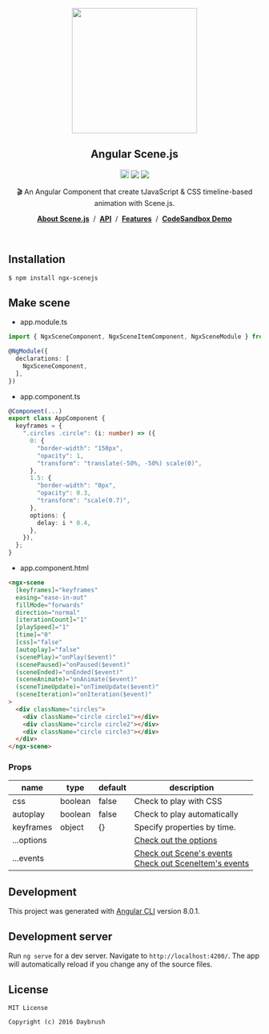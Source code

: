 
<p align="middle"><img src="https://daybrush.com/scenejs/images/clapperboard.png" width="250"/></p>
<h2 align="middle">Angular Scene.js</h2>
<p align="middle"><a href="https://badge.fury.io/js/ngx-scenejs" target="_blank"><img src="https://badge.fury.io/js/ngx-scenejs.svg" alt="npm version" height="18"/></a>  <img src="https://img.shields.io/badge/language-typescript-blue.svg"/> <a href="https://github.com/daybrush/scenejs/blob/master/LICENSE" target="_blank"><img src="https://img.shields.io/badge/License-MIT-brightgreen.svg"/></a></p>


<p align="middle">🎬 An Angular Component that create tJavaScript & CSS timeline-based animation with Scene.js.</p>

<p align="middle"><a href="https://daybrush.com/scenejs"><strong>About Scene.js</strong></a> &nbsp;/&nbsp; <a href="https://daybrush.com/scenejs/release/latest/doc"><strong>API</strong></a> &nbsp;/&nbsp; <a href="https://daybrush.com/scenejs/features.html"><strong>Features</strong></a> &nbsp;/&nbsp; <a href="https://codesandbox.io/s/ngxscenejs-clapperboard-raindrop-demo-njhkc"><strong>CodeSandbox Demo</strong></a></p>
<br/>


## Installation
```bash
$ npm install ngx-scenejs
```


## Make scene

* app.module.ts
```ts
import { NgxSceneComponent, NgxSceneItemComponent, NgxSceneModule } from "ngx-scenejs";

@NgModule({
  declarations: [
    NgxSceneComponent,
  ],
})
```

* app.component.ts
```ts
@Component(...)
export class AppComponent {
  keyframes = {
    ".circles .circle": (i: number) => ({
      0: {
        "border-width": "150px",
        "opacity": 1,
        "transform": "translate(-50%, -50%) scale(0)",
      },
      1.5: {
        "border-width": "0px",
        "opacity": 0.3,
        "transform": "scale(0.7)",
      },
      options: {
        delay: i * 0.4,
      },
    }),
  };
}
```
* app.component.html

```html
<ngx-scene
  [keyframes]="keyframes"
  easing="ease-in-out"
  fillMode="forwards"
  direction="normal"
  [iterationCount]="1"
  [playSpeed]="1"
  [time]="0"
  [css]="false"
  [autoplay]="false"
  (scenePlay)="onPlay($event)"
  (scenePaused)="onPaused($event)"
  (sceneEnded)="onEnded($event)"
  (sceneAnimate)="onAnimate($event)"
  (sceneTimeUpdate)="onTimeUpdate($event)"
  (sceneIteration)="onIteration($event)"
>
  <div className="circles">
    <div className="circle circle1"></div>
    <div className="circle circle2"></div>
    <div className="circle circle3"></div>
  </div>
</ngx-scene>
```


### Props
|name|type|default|description|
|---|---|---|---|
|css|boolean|false|Check to play with CSS|
|autoplay|boolean|false|Check to play automatically|
|keyframes|object|{}|Specify properties by time.|
|...options|||[Check out the options](https://daybrush.github.io/scenejs/release/latest/doc/global.html#AnimatorOptions)|
|...events|||[Check out Scene's events](https://daybrush.com/scenejs/release/latest/doc/Scene.html#events)<br/> [Check out SceneItem's events](https://daybrush.com/scenejs/release/latest/doc/SceneItem.html#events)|


## Development

This project was generated with [Angular CLI](https://github.com/angular/angular-cli) version 8.0.1.

## Development server

Run `ng serve` for a dev server. Navigate to `http://localhost:4200/`. The app will automatically reload if you change any of the source files.



## License

```
MIT License

Copyright (c) 2016 Daybrush
```

